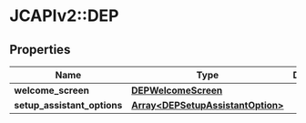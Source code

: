 # JCAPIv2::DEP

## Properties
Name | Type | Description | Notes
------------ | ------------- | ------------- | -------------
**welcome_screen** | [**DEPWelcomeScreen**](DEPWelcomeScreen.md) |  | [optional] 
**setup_assistant_options** | [**Array&lt;DEPSetupAssistantOption&gt;**](DEPSetupAssistantOption.md) |  | [optional] 


